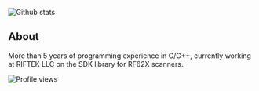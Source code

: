 ![Github stats](https://github-readme-stats.vercel.app/api?username=KuzVlad&theme=tokyonight&show_icons=true&count_private=true)

## About
More than 5 years of programming experience in C/C++, currently working at RIFTEK LLC on the SDK library for RF62X scanners.

![Profile views](https://gpvc.arturio.dev/KuzVlad)


<!--
**KuzVlad/KuzVlad** is a ✨ _special_ ✨ repository because its `README.md` (this file) appears on your GitHub profile.

Here are some ideas to get you started:

- 🔭 I’m currently working on ...
- 🌱 I’m currently learning ...
- 👯 I’m looking to collaborate on ...
- 🤔 I’m looking for help with ...
- 💬 Ask me about ...
- 📫 How to reach me: ...
- 😄 Pronouns: ...
- ⚡ Fun fact: ...
-->

